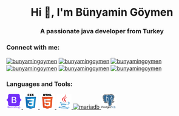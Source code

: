 <h1 align="center">Hi 👋, I'm Bünyamin Göymen</h1>
<h3 align="center">A passionate java developer from Turkey</h3>

<h3 align="left">Connect with me:</h3>
<p align="left">
<a href="https://twitter.com/bunyamingoymen" target="blank"><img align="center" src="https://cdn.jsdelivr.net/npm/simple-icons@3.0.1/icons/twitter.svg" alt="bunyamingoymen" height="30" width="40" /></a>
<a href="https://linkedin.com/in/bunyamingoymen" target="blank"><img align="center" src="https://cdn.jsdelivr.net/npm/simple-icons@3.0.1/icons/linkedin.svg" alt="bunyamingoymen" height="30" width="40" /></a>
<a href="https://stackoverflow.com/users/bunyamingoymen" target="blank"><img align="center" src="https://cdn.jsdelivr.net/npm/simple-icons@3.0.1/icons/stackoverflow.svg" alt="bunyamingoymen" height="30" width="40" /></a>
<a href="https://fb.com/bunyamingoymen" target="blank"><img align="center" src="https://cdn.jsdelivr.net/npm/simple-icons@3.0.1/icons/facebook.svg" alt="bunyamingoymen" height="30" width="40" /></a>
<a href="https://instagram.com/bunyamingoymen" target="blank"><img align="center" src="https://cdn.jsdelivr.net/npm/simple-icons@3.0.1/icons/instagram.svg" alt="bunyamingoymen" height="30" width="40" /></a>
<a href="https://www.hackerrank.com/bunyamingoymen" target="blank"><img align="center" src="https://cdn.jsdelivr.net/npm/simple-icons@3.0.1/icons/hackerrank.svg" alt="bunyamingoymen" height="30" width="40" /></a>
</p>

<h3 align="left">Languages and Tools:</h3>
<p align="left"> <a href="https://getbootstrap.com" target="_blank"> <img src="https://raw.githubusercontent.com/devicons/devicon/master/icons/bootstrap/bootstrap-plain-wordmark.svg" alt="bootstrap" width="40" height="40"/> </a> <a href="https://www.w3schools.com/css/" target="_blank"> <img src="https://raw.githubusercontent.com/devicons/devicon/master/icons/css3/css3-original-wordmark.svg" alt="css3" width="40" height="40"/> </a> <a href="https://www.w3.org/html/" target="_blank"> <img src="https://raw.githubusercontent.com/devicons/devicon/master/icons/html5/html5-original-wordmark.svg" alt="html5" width="40" height="40"/> </a> <a href="https://www.java.com" target="_blank"> <img src="https://raw.githubusercontent.com/devicons/devicon/master/icons/java/java-original.svg" alt="java" width="40" height="40"/> </a> <a href="https://mariadb.org/" target="_blank"> <img src="https://www.vectorlogo.zone/logos/mariadb/mariadb-icon.svg" alt="mariadb" width="40" height="40"/> </a> <a href="https://www.postgresql.org" target="_blank"> <img src="https://raw.githubusercontent.com/devicons/devicon/master/icons/postgresql/postgresql-original-wordmark.svg" alt="postgresql" width="40" height="40"/> </a> </p>

